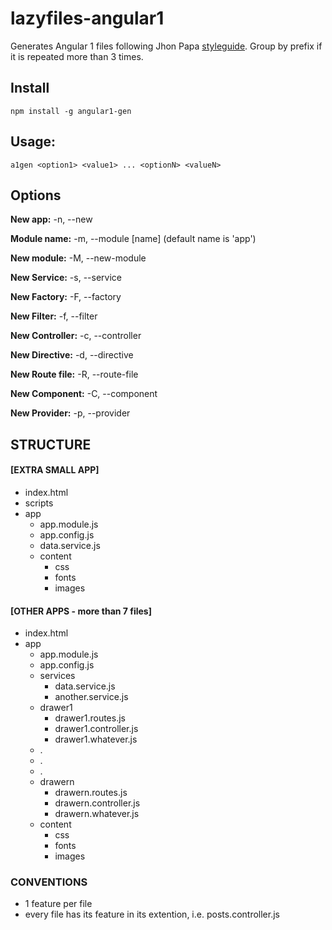 # lazyfiles-angular1

Generates Angular 1 files following Jhon Papa [styleguide](https://github.com/johnpapa/angular-styleguide/blob/master/a1/README.md "Jhon Papa styleguide"). Group by prefix if it is repeated more than 3 times.

## Install

``` npm install -g angular1-gen ```

## Usage:

``` a1gen <option1> <value1> ... <optionN> <valueN> ```

## Options

**New app:** -n, --new

**Module name:** -m, --module \[name\] (default name is 'app')

**New module:** -M, --new-module <name>

**New Service:** -s, --service <name>

**New Factory:** -F, --factory <name>

**New Filter:** -f, --filter <name>

**New Controller:** -c, --controller <name>

**New Directive:** -d, --directive <name>

**New Route file:** -R, --route-file <name>

**New Component:** -C, --component <name>

**New Provider:** -p, --provider <name>

## STRUCTURE
#### \[EXTRA SMALL APP\]
- index.html
- scripts
- app
  - app.module.js
  - app.config.js
  - data.service.js
  - content
    - css
    - fonts
    - images

#### \[OTHER APPS - more than 7 files\]
- index.html
- app
  - app.module.js
  - app.config.js
  - services
    - data.service.js
    - another.service.js
  - drawer1
    - drawer1.routes.js
    - drawer1.controller.js
    - drawer1.whatever.js
  - .
  - .
  - .
  - drawern
    - drawern.routes.js
    - drawern.controller.js
    - drawern.whatever.js
  - content
    - css
    - fonts
    - images

### CONVENTIONS
- 1 feature per file
- every file has its feature in its extention, i.e. posts.controller.js
